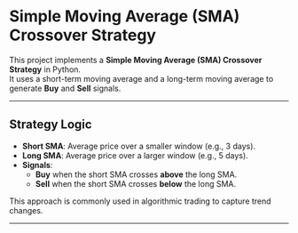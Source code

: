 # Simple Moving Average (SMA) Crossover Strategy

This project implements a **Simple Moving Average (SMA) Crossover Strategy** in Python.  
It uses a short-term moving average and a long-term moving average to generate **Buy** and **Sell** signals.

---

## Strategy Logic

- **Short SMA**: Average price over a smaller window (e.g., 3 days).  
- **Long SMA**: Average price over a larger window (e.g., 5 days).  
- **Signals**:  
  - **Buy** when the short SMA crosses **above** the long SMA.  
  - **Sell** when the short SMA crosses **below** the long SMA.  

This approach is commonly used in algorithmic trading to capture trend changes.

---
